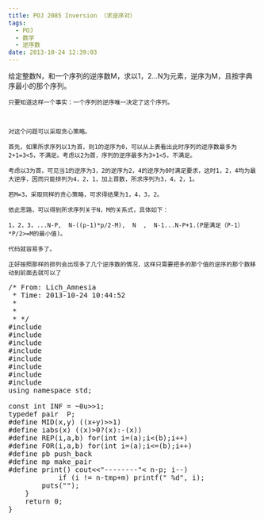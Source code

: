 ```yaml
---
title: POJ 2085 Inversion （求逆序对）
tags:
  - POJ
  - 数学
  - 逆序数
date: 2013-10-24 12:39:03
---
```


给定整数N，和一个序列的逆序数M，求以1，2...N为元素，逆序为M，且按字典序最小的那个序列。

	只要知道这样一个事实：一个序列的逆序唯一决定了这个序列。

	 

	对这个问题可以采取贪心策略。

	首先，如果所求序列以1为首，则1的逆序为0，可以从上表看出此时序列的逆序数最多为2+1=3<5，不满足。考虑以2为首，序列的逆序最多为3+1<5，不满足。

	考虑以3为首，可见当1的逆序为3，2的逆序为2，4的逆序为0时满足要求，这时1，2，4均为最大逆序，因而只能排列为4，2，1，加上首数，所求序列为3，4，2，1。

	若M=3，采取同样的贪心策略，可求得结果为1，4，3，2。

	依此思路，可以得到所求序列关于N，M的关系式，具体如下：

	1，2，3，...N-P,  N-((p-1)*p/2-M),  N  ,  N-1...N-P+1.(P是满足（P-1）*P/2>=M的最小值)。

	代码就容易多了。

	正好按照那样的排列会出现多了几个逆序数的情况，这样只需要把多的那个值的逆序的那个数移动到前面去就可以了 

	 

<pre class="brush:cpp">
/* From: Lich_Amnesia
 * Time: 2013-10-24 10:44:52
 *
 *
 * */
#include <iostream>
#include <cstdio>
#include <algorithm>
#include <cstring>
#include <cmath>
#include <queue>
#include <set>
#include <vector>
using namespace std;

const int INF = ~0u>>1;
typedef pair <int,int> P;
#define MID(x,y) ((x+y)>>1)
#define iabs(x) ((x)>0?(x):-(x))
#define REP(i,a,b) for(int i=(a);i<(b);i++)
#define FOR(i,a,b) for(int i=(a);i<=(b);i++)
#define pb push_back
#define mp make_pair
#define print() cout<<"--------"<<endl
int main(){
	int n,m;
	while (~scanf("%d%d", &n, &m) && (m!=-1 && n != -1)){
		int p = 1;
		while (p*(p-1)/2 < m) p++;
		int tmp = (p-1)*p/2;
		for (int i = 1; i <= n-p; i++)
			printf("%d ",i);
		printf("%d",n-(tmp-m));
		for (int i = n; i > n-p; i--)
			if (i != n-tmp+m) printf(" %d", i);
		puts("");
	}
	return 0;
}</pre>

	 